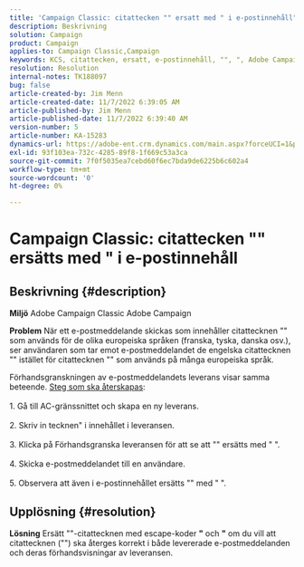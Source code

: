 ```yaml
---
title: 'Campaign Classic: citattecken "" ersatt med " i e-postinnehåll"'
description: Beskrivning
solution: Campaign
product: Campaign
applies-to: Campaign Classic,Campaign
keywords: KCS, citattecken, ersatt, e-postinnehåll, "", ", Adobe Campaign, Adobe Campaign Classic
resolution: Resolution
internal-notes: TK188097
bug: false
article-created-by: Jim Menn
article-created-date: 11/7/2022 6:39:05 AM
article-published-by: Jim Menn
article-published-date: 11/7/2022 6:39:40 AM
version-number: 5
article-number: KA-15283
dynamics-url: https://adobe-ent.crm.dynamics.com/main.aspx?forceUCI=1&pagetype=entityrecord&etn=knowledgearticle&id=ff7111dc-665e-ed11-9562-6045bd0061cb
exl-id: 93f103ea-732c-4285-89f8-1f669c53a3ca
source-git-commit: 7f0f5035ea7cebd60f6ec7bda9de6225b6c602a4
workflow-type: tm+mt
source-wordcount: '0'
ht-degree: 0%

---
```


# Campaign Classic: citattecken &quot;&quot; ersätts med &quot; i e-postinnehåll

## Beskrivning {#description}


<b>Miljö</b>
Adobe Campaign Classic Adobe Campaign

<b>Problem</b>
När ett e-postmeddelande skickas som innehåller citattecknen &quot;&quot; som används för de olika europeiska språken (franska, tyska, danska osv.), ser användaren som tar emot e-postmeddelandet de engelska citattecknen &quot;&quot; istället för citattecknen &quot;&quot; som används på många europeiska språk.

Förhandsgranskningen av e-postmeddelandets leverans visar samma beteende.
<u>Steg som ska återskapas</u>:<br><br>1. Gå till AC-gränssnittet och skapa en ny leverans.<br><br>2. Skriv in tecknen&quot; i innehållet i leveransen.<br><br>3. Klicka på Förhandsgranska leveransen för att se att &quot;&quot; ersätts med &quot; &quot;.<br><br>4. Skicka e-postmeddelandet till en användare.<br><br>5. Observera att även i e-postinnehållet ersätts &quot;&quot; med &quot; &quot;.<br>

## Upplösning {#resolution}


<b>Lösning</b>
Ersätt &quot;&quot;-citattecknen med escape-koder <b>&quot;</b> och <b>&quot;</b> om du vill att citattecknen (&quot;&quot;) ska återges korrekt i både levererade e-postmeddelanden och deras förhandsvisningar av leveransen.
